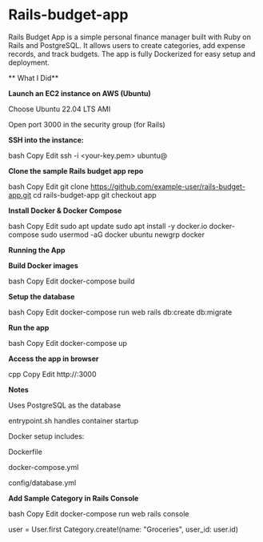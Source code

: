 # Rails-budget-app
Rails Budget App is a simple personal finance manager built with Ruby on Rails and PostgreSQL. It allows users to create categories, add expense records, and track budgets. The app is fully Dockerized for easy setup and deployment.

** What I Did**

**Launch an EC2 instance on AWS (Ubuntu)**

Choose Ubuntu 22.04 LTS AMI

Open port 3000 in the security group (for Rails)

**SSH into the instance:**

bash
Copy
Edit
ssh -i <your-key.pem> ubuntu@<your-ec2-public-ip>

**Clone the sample Rails budget app repo**

bash
Copy
Edit
git clone https://github.com/example-user/rails-budget-app.git
cd rails-budget-app
git checkout app

**Install Docker & Docker Compose**

bash
Copy
Edit
sudo apt update
sudo apt install -y docker.io docker-compose
sudo usermod -aG docker ubuntu
newgrp docker

**Running the App**

**Build Docker images**

bash
Copy
Edit
docker-compose build

**Setup the database**

bash
Copy
Edit
docker-compose run web rails db:create db:migrate

**Run the app**

bash
Copy
Edit
docker-compose up

**Access the app in browser**

cpp
Copy
Edit
http://<your-ec2-public-ip>:3000

**Notes**

Uses PostgreSQL as the database

entrypoint.sh handles container startup

Docker setup includes:

Dockerfile

docker-compose.yml

config/database.yml

**Add Sample Category in Rails Console**

bash
Copy
Edit
docker-compose run web rails console

user = User.first
Category.create!(name: "Groceries", user_id: user.id)

